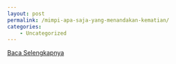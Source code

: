 ```yaml
---
layout: post
permalink: /mimpi-apa-saja-yang-menandakan-kematian/
categories:
    - Uncategorized
---
```


[Baca Selengkapnya](/07)